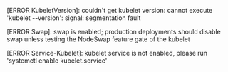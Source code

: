 [ERROR KubeletVersion]: couldn't get kubelet version: cannot execute 'kubelet --version': signal: segmentation fault

[ERROR Swap]: swap is enabled; production deployments should disable swap unless testing the NodeSwap feature gate of the kubelet

[ERROR Service-Kubelet]: kubelet service is not enabled, please run 'systemctl enable kubelet.service'
